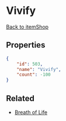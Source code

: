# Vivify

<no description available>

[Back to itemShop](../item-shops.md)

## Properties

```json
{
    "id": 503,
    "name": "Vivify",
    "count": -100
}
```

## Related

- [Breath of Life](../items/15768-breath-of-life.md)

